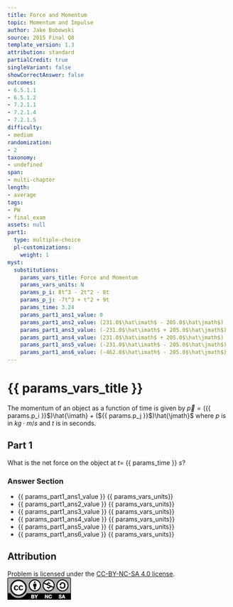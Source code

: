 ```yaml
---
title: Force and Momentum
topic: Momentum and Impulse
author: Jake Bobowski
source: 2015 Final Q8
template_version: 1.3
attribution: standard
partialCredit: true
singleVariant: false
showCorrectAnswer: false
outcomes:
- 6.5.1.1
- 6.5.1.2
- 7.2.1.1
- 7.2.1.4
- 7.2.1.5
difficulty:
- medium
randomization:
- 2
taxonomy:
- undefined
span:
- multi-chapter
length:
- average
tags:
- PW
- final_exam
assets: null
part1:
  type: multiple-choice
  pl-customizations:
    weight: 1
myst:
  substitutions:
    params_vars_title: Force and Momentum
    params_vars_units: N
    params_p_i: 8t^3 - 2t^2 - 8t
    params_p_j: -7t^3 + t^2 + 9t
    params_time: 3.24
    params_part1_ans1_value: 0
    params_part1_ans2_value: (231.0$\hat\imath$ - 205.0$\hat\jmath$)
    params_part1_ans3_value: (-231.0$\hat\imath$ + 205.0$\hat\jmath$)
    params_part1_ans4_value: (231.0$\hat\imath$ + 205.0$\hat\jmath$)
    params_part1_ans5_value: (-231.0$\hat\imath$ - 205.0$\hat\jmath$)
    params_part1_ans6_value: (-462.0$\hat\imath$ - 205.0$\hat\jmath$)
---
```

# {{ params_vars_title }}
The momentum of an object as a function of time is given by $\vec{p} = (${{ params.p_i }}$)\hat{\imath} + (${{ params.p_j }}$)\hat{\jmath}$ where $p$ is in $kg\cdot m/s$ and $t$ is in seconds.

## Part 1

What is the net force on the object at $t=$ {{ params_time }} $s$?

### Answer Section

- {{ params_part1_ans1_value }} {{ params_vars_units}}
- {{ params_part1_ans2_value }} {{ params_vars_units}}
- {{ params_part1_ans3_value }} {{ params_vars_units}}
- {{ params_part1_ans4_value }} {{ params_vars_units}}
- {{ params_part1_ans5_value }} {{ params_vars_units}}
- {{ params_part1_ans6_value }} {{ params_vars_units}}

## Attribution

Problem is licensed under the [CC-BY-NC-SA 4.0 license](https://creativecommons.org/licenses/by-nc-sa/4.0/).<br> ![The Creative Commons 4.0 license requiring attribution-BY, non-commercial-NC, and share-alike-SA license.](https://raw.githubusercontent.com/firasm/bits/master/by-nc-sa.png)